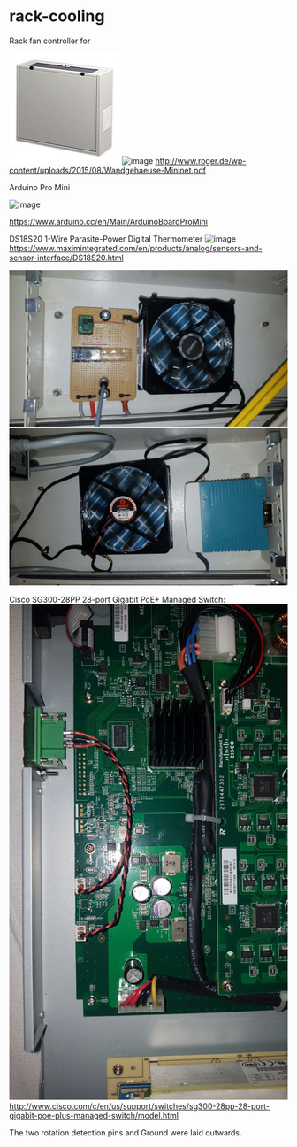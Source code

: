 # rack-cooling
Rack fan controller for

![image](https://raw.githubusercontent.com/mbr1989/rack-cooling/master/pics/219SjhDcERL.jpg)
![image](https://raw.githubusercontent.com/mbr1989/rack-cooling/master/pics/Zubeh%C3%B6r-Mininet.JPG)
http://www.roger.de/wp-content/uploads/2015/08/Wandgehaeuse-Mininet.pdf

Arduino Pro Mini

![image](https://www.arduino.cc/en/uploads/Main/ProMiniFront.jpg)

https://www.arduino.cc/en/Main/ArduinoBoardProMini

DS18S20 1-Wire Parasite-Power Digital Thermometer
![image](http://www.14core.com/wp-content/uploads/2015/11/Temperature-Sensor-Dallas-Pinout-Diagram.jpg)
https://www.maximintegrated.com/en/products/analog/sensors-and-sensor-interface/DS18S20.html

![image](https://raw.githubusercontent.com/mbr1989/rack-cooling/master/pics/IMG-20160804-WA0006.jpg)
![image](https://raw.githubusercontent.com/mbr1989/rack-cooling/master/pics/IMG-20160804-WA0008.jpg)

Cisco SG300-28PP 28-port Gigabit PoE+ Managed Switch:
![image](https://raw.githubusercontent.com/mbr1989/rack-cooling/master/pics/IMG-20160804-WA0017.jpg)
http://www.cisco.com/c/en/us/support/switches/sg300-28pp-28-port-gigabit-poe-plus-managed-switch/model.html

The two rotation detection pins and Ground were laid outwards.

